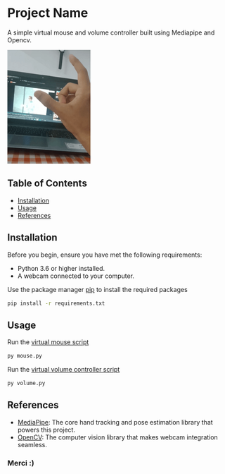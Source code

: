 # Project Name

A simple virtual mouse and volume controller built using Mediapipe and Opencv.

[![virtual](pic.png)](https://www.youtube.com/watch?v=dQw4w9WgXcQ)
## Table of Contents

- [Installation](#installation)
- [Usage](#usage)
- [References](#references)


## Installation

Before you begin, ensure you have met the following requirements:

- Python 3.6 or higher installed.
- A webcam connected to your computer.

Use the package manager [pip](https://pip.pypa.io/en/stable/) to install the required packages

```bash
pip install -r requirements.txt
```

## Usage

Run the [virtual mouse  script](mouse.py)
```bash
py mouse.py
```

Run the [virtual volume controller script](volume.py)
```bash
py volume.py
```

## References

- [MediaPipe](https://developers.google.com/mediapipe): The core hand tracking and pose estimation library that powers this project.
- [OpenCV](https://opencv.org/get-started/): The computer vision library that makes webcam integration seamless.

### Merci :)
